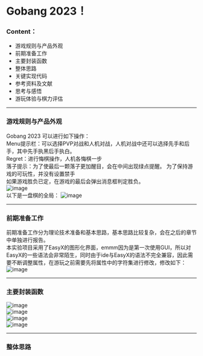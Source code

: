# Gobang 2023！
### Content：
* 游戏规则与产品外观
* 前期准备工作
* 主要封装函数
* 整体思路
* 关键实现代码
* 参考资料及文献
* 思考与感悟
* 游玩体验与棋力评估
***
### 游戏规则与产品外观
  Gobang 2023 可以进行如下操作：  
  Menu提示栏：可以选择PVP对战和人机对战，人机对战中还可以选择先手和后手，其中先手执黑后手执白。  
  Regret：进行悔棋操作，人机各悔棋一步  
  落子提示：为了使最后一颗落子更加醒目，会在中间出现绿点提醒。
  为了保持游戏的可玩性，并没有设置禁手  
  如果游戏胜负已定，在游戏的最后会弹出消息框判定胜负。  
  ![image](https://user-images.githubusercontent.com/113416659/218237949-0e5effa1-41d8-4646-8d87-b4fb950de6f1.png)  
  以下是一盘棋的全局：
  ![image](https://user-images.githubusercontent.com/113416659/218239650-6f12a265-dea8-47ea-b861-30ba88d4f6d3.png)  

***
### 前期准备工作
前期准备工作分为理论技术准备和基本思路，基本思路比较复杂，会在之后的章节中单独进行报告。  
本实验项目采用了EasyX的图形化界面，emmm因为是第一次使用GUI，所以对EasyX的一些语法会非常陌生，同时由于ide与EasyX的语法不完全兼容，因此需要不断调整属性，在游玩之前需要先将属性中的字符集进行修改，修改如下：  
![image](https://user-images.githubusercontent.com/113416659/218244840-9de398d6-60e5-48fe-97a6-419a6c3bad5c.png)
***
### 主要封装函数
![image](https://user-images.githubusercontent.com/113416659/218244862-0c992d25-27c0-4895-8903-a373dba3413e.png)
<br/>
![image](https://user-images.githubusercontent.com/113416659/218245117-f39e002d-8593-4049-8f66-57ead197dfb8.png)
<br/>
![image](https://user-images.githubusercontent.com/113416659/218245305-6d4d1d7e-7c9b-4289-bcc0-de30e058e717.png)
<br/>
![image](https://user-images.githubusercontent.com/113416659/218245451-ece428eb-9bc9-4d29-be5b-dc4a4d156fd9.png)
<br/>
***
### 整体思路

